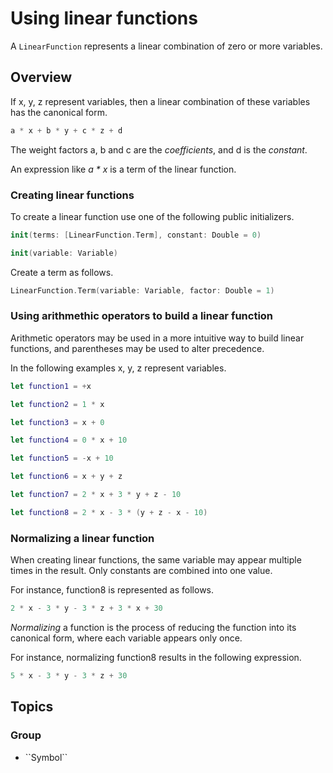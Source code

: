 # Using linear functions

A ``LinearFunction`` represents a linear combination of zero or more variables.

## Overview

If x, y, z represent variables, then a linear combination of these variables has the canonical form.

```swift
a * x + b * y + c * z + d
```

The weight factors a, b and c are the *coefficients*, and d is the *constant*.

An expression like *a * x* is a term of the linear function. 

### Creating linear functions

To create a linear function use one of the following public initializers.

```swift
init(terms: [LinearFunction.Term], constant: Double = 0)

init(variable: Variable)
```

Create a term as follows.

```swift
LinearFunction.Term(variable: Variable, factor: Double = 1)
```

### Using arithmethic operators to build a linear function

Arithmetic operators may be used in a more intuitive way to build linear functions, and parentheses may be used to alter precedence.

In the following examples x, y, z represent variables.

```swift
let function1 = +x

let function2 = 1 * x

let function3 = x + 0

let function4 = 0 * x + 10

let function5 = -x + 10

let function6 = x + y + z

let function7 = 2 * x + 3 * y + z - 10

let function8 = 2 * x - 3 * (y + z - x - 10)
```

### Normalizing a linear function

When creating linear functions, the same variable may appear multiple times in the result. Only constants are combined into one value.

For instance, function8 is represented as follows.

```swift
2 * x - 3 * y - 3 * z + 3 * x + 30
```

*Normalizing* a function is the process of reducing the function into its canonical form, where each variable appears only once.

For instance, normalizing function8 results in the following expression.

```swift
5 * x - 3 * y - 3 * z + 30
```

## Topics

### <!--@START_MENU_TOKEN@-->Group<!--@END_MENU_TOKEN@-->

- <!--@START_MENU_TOKEN@-->``Symbol``<!--@END_MENU_TOKEN@-->
